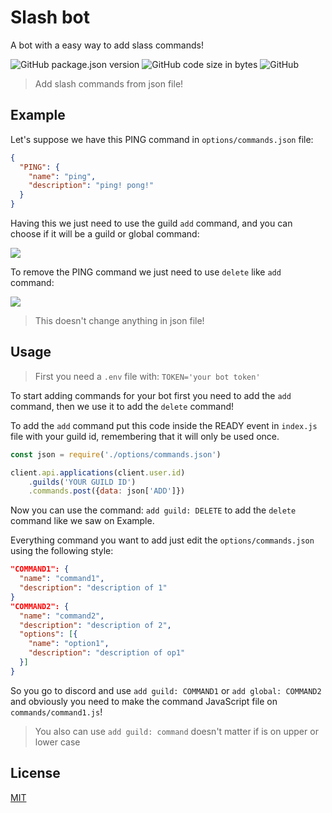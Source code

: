 # Slash bot
A bot with a easy way to add slass commands!

![GitHub package.json version](https://img.shields.io/github/package-json/v/GuriZenit/slash)
![GitHub code size in bytes](https://img.shields.io/github/languages/code-size/GuriZenit/Slash)
![GitHub](https://img.shields.io/github/license/GuriZenit/slash?color=blue)
> Add slash commands from json file!

## Example
Let's suppose we have this PING command in `options/commands.json` file:
```json
{
  "PING": {
    "name": "ping",
    "description": "ping! pong!"
  }
}
```
Having this we just need to use the guild `add` command, and you can choose if it will be a guild or global command:

![](https://i.imgur.com/JIpedAR.jpg)

To remove the PING command we just need to use `delete` like `add` command:

![](https://i.imgur.com/V3Foc5m.jpg)
> This doesn't change anything in json file!

## Usage
> First you need a `.env` file with: `TOKEN='your bot token'`

To start adding commands for your bot first you need to add the `add` command, then we use it to add the `delete` command!

To add the `add` command put this code inside the READY event in `index.js` file with your guild id, remembering that it will only be used once.
```javascript
const json = require('./options/commands.json')

client.api.applications(client.user.id)
    .guilds('YOUR GUILD ID')
    .commands.post({data: json['ADD']})
```
Now you can use the command: `add guild: DELETE` to add the `delete` command like we saw on Example.

Everything command you want to add just edit the `options/commands.json` using the following style:
```json
"COMMAND1": {
  "name": "command1",
  "description": "description of 1"
}
"COMMAND2": {
  "name": "command2",
  "description": "description of 2",
  "options": [{
    "name": "option1",
    "description": "description of op1"
  }]
}
```
So you go to discord and use `add guild: COMMAND1` or `add global: COMMAND2` and obviously you need to make the command JavaScript file on `commands/command1.js`!

> You also can use `add guild: command` doesn't matter if is on upper or lower case
## License
[MIT](https://github.com/GuriZenit/Slash/blob/main/LICENSE)